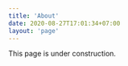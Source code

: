 ```yaml
---
title: 'About'
date: 2020-08-27T17:01:34+07:00
layout: 'page'
---
```


This page is under construction.
